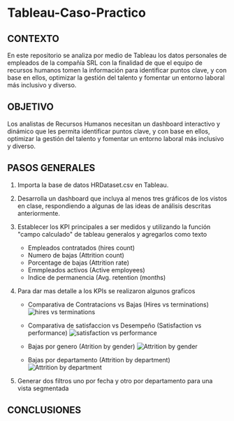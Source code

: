 # Tableau-Caso-Practico
## CONTEXTO
En este repositorio se analiza por medio de Tableau los datos personales de empleados de la compañía SRL con la finalidad de que el equipo de recursos humanos tomen la información para identificar puntos clave, y con base en ellos, optimizar la gestión del talento y  fomentar un entorno laboral más inclusivo y diverso.
## OBJETIVO
Los analistas de Recursos Humanos necesitan un dashboard interactivo y dinámico que les permita identificar puntos clave, y con base en ellos, optimizar la gestión del talento y fomentar un entorno laboral más inclusivo y diverso.
## PASOS GENERALES
1. Importa la base de datos HRDataset.csv en Tableau. 
2. Desarrolla un dashboard que incluya al menos tres gráficos de los vistos en clase, respondiendo a algunas de las ideas de análisis descritas anteriormente.
3. Establecer los KPI principales a ser medidos y utilizando la función "campo calculado" de tableau generalos y agregarlos como texto
   - Empleados contratados (hires count)   
   - Numero de bajas (Attrition count)
   - Porcentage de bajas (Attrition rate)
   - Emmpleados activos (Active employees)
   - Indice de permanencia (Avg. retention (months)
4. Para dar mas detalle a los KPIs se realizaron algunos graficos
   - Comparativa de Contratacions vs Bajas (Hires vs terminations)
    ![hires vs terminations](https://github.com/user-attachments/assets/0e3b3a8e-0060-4bed-bb68-e65354be5c6c)

     
   - Comparativa de satisfaccion vs Desempeño (Satisfaction vs performance)
    ![satisfaction vs performance](https://github.com/user-attachments/assets/5623c0a6-fb9e-42a9-bf5b-9c34de15f914)

     
   - Bajas por genero (Atrition by gender)
     ![Attrition by gender](https://github.com/user-attachments/assets/82eab61d-6e89-4432-bd30-3afa3d4d61e5)

   - Bajas por departamento (Attrition by department)
     ![Attrition by department](https://github.com/user-attachments/assets/253959e2-a0e6-44a3-88da-e9e2d2b56a0a)


5. Generar dos filtros uno por fecha y otro por departamento para una vista segmentada
## CONCLUSIONES
